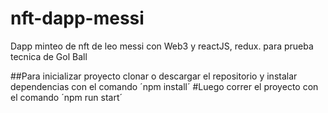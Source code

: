 # nft-dapp-messi
Dapp minteo de nft de leo messi con Web3 y reactJS, redux.
para prueba tecnica de Gol Ball

##Para inicializar proyecto clonar o descargar el repositorio y instalar dependencias con el comando ´npm install´
#Luego correr el proyecto con el comando ´npm run start´
